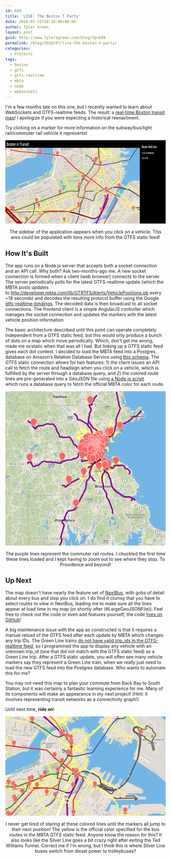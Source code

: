 ```yaml
---
id: 689
title: 'LIVE: The Boston T Party'
date: 2016-07-31T18:18:06+00:00
author: Tyler Green
layout: post
guid: http://www.tyleragreen.com/blog/?p=689
permalink: /blog/2016/07/live-the-boston-t-party/
categories:
  - Projects
tags:
  - boston
  - gtfs
  - gtfs-realtime
  - mbta
  - node
  - websockets
---
```

I'm a few months late on this one, but I recently wanted to learn about WebSockets and GTFS-realtime feeds. The result: a <a href="https://boston-in-transit.herokuapp.com/" target="_blank">real-time Boston transit map</a>! I apologize if you were expecting a historical reenactment.

Try clicking on a marker for more information on the subway/bus/light rail/commuter rail vehicle it represents!

<div style="text-align:center">
  <a href="https://boston-in-transit.herokuapp.com/" target="_blank"><img src="/assets/img/2016-07-31/boston_1.png" alt="The sidebar of the application appears when you click on a vehicle. The area could be populated with tons more info from the GTFS static feed!" /></a>
  
  <p class="wp-caption-text">
    The sidebar of the application appears when you click on a vehicle. This area could be populated with tons more info from the GTFS static feed!
  </p>
</div>

## How It's Built

The app runs on a Node.js server that accepts both a socket connection and an API call. Why both? Ask two-months-ago me. A new socket connection is formed when a client (web browser) connects to the server. The server periodically polls for the latest GTFS-realtime update (which the MBTA posts updates to <a href="http://developer.mbta.com/lib/GTRTFS/Alerts/VehiclePositions.pb" target="_blank">http://developer.mbta.com/lib/GTRTFS/Alerts/VehiclePositions.pb</a> every ~18 seconds) and decodes the resulting protocol buffer using the Google <a href="https://github.com/google/gtfs-realtime-bindings" target="_blank">gtfs-realtime-bindings</a>. The decoded data is then broadcast to all socket connections. The frontend client is a simple AngularJS controller which manages the socket connection and updates the markers with the latest vehicle position information.

The basic architecture described until this point can operate completely independent from a GTFS static feed, but this would only produce a bunch of dots on a map which move periodically. Which, don't get me wrong, made me ecstatic when that was all I had. But linking up a GTFS static feed gives each dot context. I decided to load the MBTA feed into a Postgres database on Amazon&#8217;s Relation Database Service using <a href="https://github.com/tyleragreen/gtfs-schema/blob/master/mbta/schema.sql" target="_blank">this schema</a>. The GTFS static connection allows for two features: 1) the client issues an API call to fetch the route and headsign when you click on a vehicle, which is fulfilled by the server through a database query, and 2) the colored route lines are pre-generated into a GeoJSON file using <a href="https://github.com/tyleragreen/boston-in-transit/blob/master/scripts/gtfs_to_geojson.js" target="_blank">a Node.js script</a> which runs a database query to fetch the official MBTA color for each route.

<div style="text-align:center">
  <a href="https://boston-in-transit.herokuapp.com/" target="_blank"><img src="/assets/img/2016-07-31/boston_2.png" alt="The purple lines are the commuter rail routes. I chuckled the first time these lines loaded and I kept have to zoom out to see where they stop. To Providence and beyond!" /></a>
  
  <p class="wp-caption-text">
    The purple lines represent the commuter rail routes. I chuckled the first time these lines loaded and I kept having to zoom out to see where they stop. To Providence and beyond!
  </p>
</div>

## Up Next

The map doesn't have nearly the feature set of <a href="http://www.nextbus.com/googleMap/?a=mbta" target="_blank">NextBus</a>, with gobs of detail about every bus and stop you click on. I do find it clumsy that you have to select routes to view in NextBus, leading me to make sure all the lines appear at load time in my map (or shortly after (#LargeGeoJSONFile)). Feel free to check out the code or even add features yourself; the code [lives on GitHub](https://github.com/tyleragreen/boston-in-transit)!

A big maintenance issue with the app as constructed is that it requires a manual reload of the GTFS feed after each update by MBTA which changes any trip IDs. The Green Line trains <a href="https://groups.google.com/forum/#!topic/massdotdevelopers/qDREOiORdpg" target="_blank">do not have valid trip_ids in the GTFS-realtime feed</a>, so I programmed the app to display any vehicle with an unknown trip_id (one that did not match with the GTFS static feed) as a Green Line trip. After a GTFS static update, you will often see many vehicle markers say they represent a Green Line train, when we really just need to load the new GTFS feed into the Postgres database. Who wants to automate this for me?

You may not need this map to plan your commute from Back Bay to South Station, but it was certainly a fantastic learning experience for me. Many of its components will make an appearance in my next project! (Hint: it involves representing transit networks as a connectivity graph!)

Until next time, **ride on**!

<div style="text-align:center">
  <a href="https://boston-in-transit.herokuapp.com/" target="_blank"><img src="/assets/img/2016-07-31/boston_3.png" alt="I never get tired of staring at these colored lines until the markers all jump to their next position! The yellow is the official color specified for the bus routes in the MBTA GTFS static feed. Anyone know the reason for this? It also look like the Silver Line goes a bit crazy right after exiting the Ted Williams Tunnel." /></a>
  
  <p class="wp-caption-text">
    I never get tired of staring at these colored lines until the markers all jump to their next position! The yellow is the official color specified for the bus routes in the MBTA GTFS static feed. Anyone know the reason for this? It also looks like the Silver Line goes a bit crazy right after exiting the Ted Williams Tunnel. Correct me if I'm wrong, but I think this is where Silver Line buses switch from diesel power to trolleybuses?
  </p>
</div>
